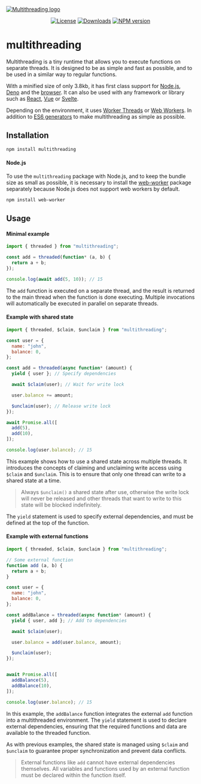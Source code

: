 <a href="https://github.com/W4G1/multithreading">![Multithreading logo](https://github.com/W4G1/multithreading/assets/38042257/2069b810-c630-42a8-9312-d86990e8f7ad)

<div align="center">

<a href="https://github.com/W4G1/multithreading/blob/main/LICENSE.md">![License](https://img.shields.io/github/license/W4G1/multithreading)</a>
<a href="https://www.npmjs.com/package/multithreading">![Downloads](https://img.shields.io/npm/dw/multithreading?color=%238956FF)</a>
<a href="https://www.npmjs.com/package/multithreading?activeTab=versions">![NPM version](https://img.shields.io/npm/v/multithreading)</a>

</div>

# multithreading

Multithreading is a tiny runtime that allows you to execute functions on separate threads. It is designed to be as simple and fast as possible, and to be used in a similar way to regular functions.

With a minified size of only 3.8kb, it has first class support for [Node.js](https://nodejs.org/), [Deno](https://deno.com/) and the [browser](https://caniuse.com/webworkers/). It can also be used with any framework or library such as [React](https://react.dev/), [Vue](https://vuejs.org/) or [Svelte](https://svelte.dev/).

Depending on the environment, it uses [Worker Threads](https://nodejs.org/api/worker_threads.html) or [Web Workers](https://developer.mozilla.org/en-US/docs/Web/API/Web_Workers_API). In addition to [ES6 generators](https://developer.mozilla.org/en-US/docs/Web/JavaScript/Reference/Statements/function*) to make multithreading as simple as possible.

## Installation

```bash
npm install multithreading
```

#### Node.js
To use the `multithreading` package with Node.js, and to keep the bundle size as small as possible, it is necessary to install the [web-worker](https://www.npmjs.com/package/web-worker) package separately because Node.js does not support web workers by default.

```bash
npm install web-worker
```

## Usage

#### Minimal example

```js
import { threaded } from "multithreading";

const add = threaded(function* (a, b) {
  return a + b;
});

console.log(await add(5, 10)); // 15
```
The `add` function is executed on a separate thread, and the result is returned to the main thread when the function is done executing. Multiple invocations will automatically be executed in parallel on separate threads.

#### Example with shared state

```js
import { threaded, $claim, $unclaim } from "multithreading";

const user = {
  name: "john",
  balance: 0,
};

const add = threaded(async function* (amount) {
  yield { user }; // Specify dependencies

  await $claim(user); // Wait for write lock

  user.balance += amount;

  $unclaim(user); // Release write lock
});

await Promise.all([
  add(5),
  add(10),
]);

console.log(user.balance); // 15
```
This example shows how to use a shared state across multiple threads. It introduces the concepts of claiming and unclaiming write access using `$claim` and `$unclaim`. This is to ensure that only one thread can write to a shared state at a time.

> Always `$unclaim()` a shared state after use, otherwise the write lock will never be released and other threads that want to write to this state will be blocked indefinitely.

The `yield` statement is used to specify external dependencies, and must be defined at the top of the function.

#### Example with external functions

```js
import { threaded, $claim, $unclaim } from "multithreading";

// Some external function
function add (a, b) {
  return a + b;
}

const user = {
  name: "john",
  balance: 0,
};

const addBalance = threaded(async function* (amount) {
  yield { user, add }; // Add to dependencies

  await $claim(user);

  user.balance = add(user.balance, amount);

  $unclaim(user);
});


await Promise.all([
  addBalance(5),
  addBalance(10),
]);

console.log(user.balance); // 15
```
In this example, the `addBalance` function integrates the external `add` function into a multithreaded environment. The `yield` statement is used to declare external dependencies, ensuring that the required functions and data are available to the threaded function.

As with previous examples, the shared state is managed using `$claim` and `$unclaim` to guarantee proper synchronization and prevent data conflicts.

> External functions like `add` cannot have external dependencies themselves. All variables and functions used by an external function must be declared within the function itself.